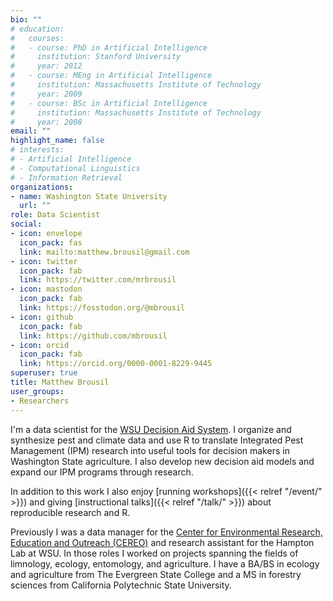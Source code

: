 ```yaml
---
bio: ""
# education:
#   courses:
#   - course: PhD in Artificial Intelligence
#     institution: Stanford University
#     year: 2012
#   - course: MEng in Artificial Intelligence
#     institution: Massachusetts Institute of Technology
#     year: 2009
#   - course: BSc in Artificial Intelligence
#     institution: Massachusetts Institute of Technology
#     year: 2008
email: ""
highlight_name: false
# interests:
# - Artificial Intelligence
# - Computational Linguistics
# - Information Retrieval
organizations:
- name: Washington State University
  url: ""
role: Data Scientist
social:
- icon: envelope
  icon_pack: fas
  link: mailto:matthew.brousil@gmail.com
- icon: twitter
  icon_pack: fab
  link: https://twitter.com/mrbrousil
- icon: mastodon
  icon_pack: fab
  link: https://fosstodon.org/@mbrousil
- icon: github
  icon_pack: fab
  link: https://github.com/mbrousil
- icon: orcid
  icon_pack: fab
  link: https://orcid.org/0000-0001-8229-9445
superuser: true
title: Matthew Brousil
user_groups:
- Researchers
---
```


I'm a data scientist for the [WSU Decision Aid System](https://decisionaid.systems/). I organize and synthesize pest and climate data and use R to translate Integrated Pest Management (IPM) research into useful tools for decision makers in Washington State agriculture. I also develop new decision aid models and expand our IPM programs through research.

In addition to this work I also enjoy [running workshops]({{< relref "/event/" >}}) and giving [instructional talks]({{< relref "/talk/" >}}) about reproducible research and R.

Previously I was a data manager for the [Center for Environmental Research, Education and Outreach (CEREO)](cereo.wsu.edu/) and research assistant for the Hampton Lab at WSU. In those roles I worked on projects spanning the fields of limnology, ecology, entomology, and agriculture. I have a BA/BS in ecology and agriculture from The Evergreen State College and a MS in forestry sciences from California Polytechnic State University.
